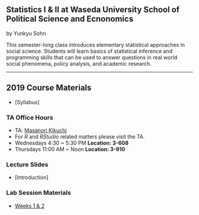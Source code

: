 ## Statistics I & II at Waseda University School of Political Science and Ecnonomics

by Yunkyu Sohn

This semester-long class introduces elementary statistical approaches in social science. Students will learn basics of statistical inference and programming skills that can be used to answer questions in real world social phenomena, policy analysis, and academic research.

---

## 2019 Course Materials

* [Syllabus]

### TA Office Hours

* TA: [Masanori Kikuchi](mailto:waseda.statistics@gmail.com)
* For *R* and *RStudio* related matters please visit the TA.
* Wednesdays 4:30 ~ 5:30 PM **Location: 3-608**
* Thursdays 11:00 AM ~ Noon **Location: 3-910**

### Lecture Slides

* [Introduction]

### Lab Session Materials

* [Weeks 1 & 2](https://github.com/ysohn/stats/blob/master/2019S/lab/2019S_StatisticsI_SOHN_lab01.zip)
